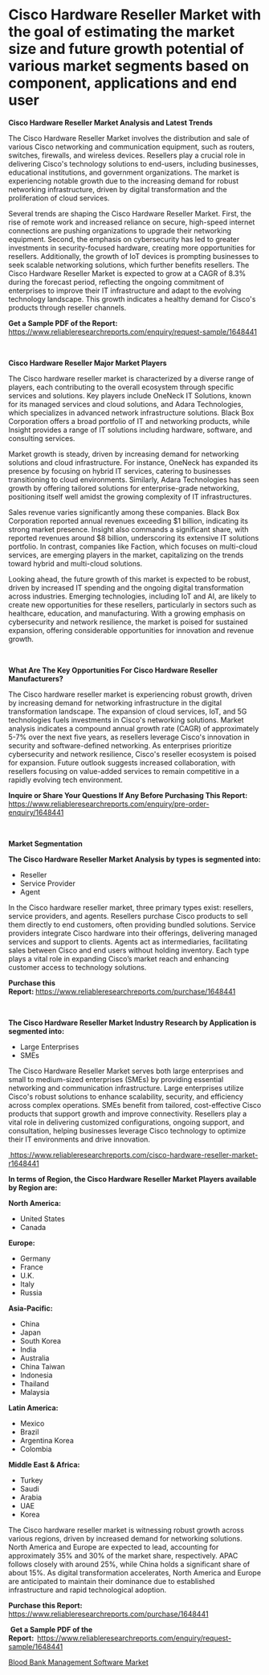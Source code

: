 <p><h1>Cisco Hardware Reseller Market with the goal of estimating the market size and future growth potential of various market segments based on component, applications and end user</h1></p><p><strong>Cisco Hardware Reseller Market Analysis and Latest Trends</strong></p>
<p><p>The Cisco Hardware Reseller Market involves the distribution and sale of various Cisco networking and communication equipment, such as routers, switches, firewalls, and wireless devices. Resellers play a crucial role in delivering Cisco's technology solutions to end-users, including businesses, educational institutions, and government organizations. The market is experiencing notable growth due to the increasing demand for robust networking infrastructure, driven by digital transformation and the proliferation of cloud services.</p><p>Several trends are shaping the Cisco Hardware Reseller Market. First, the rise of remote work and increased reliance on secure, high-speed internet connections are pushing organizations to upgrade their networking equipment. Second, the emphasis on cybersecurity has led to greater investments in security-focused hardware, creating more opportunities for resellers. Additionally, the growth of IoT devices is prompting businesses to seek scalable networking solutions, which further benefits resellers. The Cisco Hardware Reseller Market is expected to grow at a CAGR of 8.3% during the forecast period, reflecting the ongoing commitment of enterprises to improve their IT infrastructure and adapt to the evolving technology landscape. This growth indicates a healthy demand for Cisco's products through reseller channels.</p></p>
<p><strong>Get a Sample PDF of the Report:&nbsp;</strong> <a href="https://www.reliableresearchreports.com/enquiry/request-sample/1648441?utm_campaign=3034&utm_medium=2&utm_source=Github&utm_content=ia&utm_term=09032025&utm_id=cisco-hardware-reseller">https://www.reliableresearchreports.com/enquiry/request-sample/1648441</a></p>
<p>&nbsp;</p>
<p><strong>Cisco Hardware Reseller Major Market Players</strong></p>
<p><p>The Cisco hardware reseller market is characterized by a diverse range of players, each contributing to the overall ecosystem through specific services and solutions. Key players include OneNeck IT Solutions, known for its managed services and cloud solutions, and Adara Technologies, which specializes in advanced network infrastructure solutions. Black Box Corporation offers a broad portfolio of IT and networking products, while Insight provides a range of IT solutions including hardware, software, and consulting services.</p><p>Market growth is steady, driven by increasing demand for networking solutions and cloud infrastructure. For instance, OneNeck has expanded its presence by focusing on hybrid IT services, catering to businesses transitioning to cloud environments. Similarly, Adara Technologies has seen growth by offering tailored solutions for enterprise-grade networking, positioning itself well amidst the growing complexity of IT infrastructures.</p><p>Sales revenue varies significantly among these companies. Black Box Corporation reported annual revenues exceeding $1 billion, indicating its strong market presence. Insight also commands a significant share, with reported revenues around $8 billion, underscoring its extensive IT solutions portfolio. In contrast, companies like Faction, which focuses on multi-cloud services, are emerging players in the market, capitalizing on the trends toward hybrid and multi-cloud solutions.</p><p>Looking ahead, the future growth of this market is expected to be robust, driven by increased IT spending and the ongoing digital transformation across industries. Emerging technologies, including IoT and AI, are likely to create new opportunities for these resellers, particularly in sectors such as healthcare, education, and manufacturing. With a growing emphasis on cybersecurity and network resilience, the market is poised for sustained expansion, offering considerable opportunities for innovation and revenue growth.</p></p>
<p>&nbsp;</p>
<p><strong>What Are The Key Opportunities For Cisco Hardware Reseller Manufacturers?</strong></p>
<p><p>The Cisco hardware reseller market is experiencing robust growth, driven by increasing demand for networking infrastructure in the digital transformation landscape. The expansion of cloud services, IoT, and 5G technologies fuels investments in Cisco's networking solutions. Market analysis indicates a compound annual growth rate (CAGR) of approximately 5-7% over the next five years, as resellers leverage Cisco's innovation in security and software-defined networking. As enterprises prioritize cybersecurity and network resilience, Cisco's reseller ecosystem is poised for expansion. Future outlook suggests increased collaboration, with resellers focusing on value-added services to remain competitive in a rapidly evolving tech environment.</p></p>
<p><strong>Inquire or Share Your Questions If Any Before Purchasing This Report:</strong> <a href="https://www.reliableresearchreports.com/enquiry/pre-order-enquiry/1648441?utm_campaign=3034&utm_medium=2&utm_source=Github&utm_content=ia&utm_term=09032025&utm_id=cisco-hardware-reseller">https://www.reliableresearchreports.com/enquiry/pre-order-enquiry/1648441</a></p>
<p>&nbsp;</p>
<p><strong>Market Segmentation</strong></p>
<p><strong>The Cisco Hardware Reseller Market Analysis by types is segmented into:</strong></p>
<p><ul><li>Reseller</li><li>Service Provider</li><li>Agent</li></ul></p>
<p><p>In the Cisco hardware reseller market, three primary types exist: resellers, service providers, and agents. Resellers purchase Cisco products to sell them directly to end customers, often providing bundled solutions. Service providers integrate Cisco hardware into their offerings, delivering managed services and support to clients. Agents act as intermediaries, facilitating sales between Cisco and end users without holding inventory. Each type plays a vital role in expanding Cisco’s market reach and enhancing customer access to technology solutions.</p></p>
<p><strong>Purchase this Report:&nbsp;</strong><a href="https://www.reliableresearchreports.com/purchase/1648441?utm_campaign=3034&utm_medium=2&utm_source=Github&utm_content=ia&utm_term=09032025&utm_id=cisco-hardware-reseller">https://www.reliableresearchreports.com/purchase/1648441</a></p>
<p>&nbsp;</p>
<p><strong>The Cisco Hardware Reseller Market Industry Research by Application is segmented into:</strong></p>
<p><ul><li>Large Enterprises</li><li>SMEs</li></ul></p>
<p><p>The Cisco Hardware Reseller Market serves both large enterprises and small to medium-sized enterprises (SMEs) by providing essential networking and communication infrastructure. Large enterprises utilize Cisco's robust solutions to enhance scalability, security, and efficiency across complex operations. SMEs benefit from tailored, cost-effective Cisco products that support growth and improve connectivity. Resellers play a vital role in delivering customized configurations, ongoing support, and consultation, helping businesses leverage Cisco technology to optimize their IT environments and drive innovation.</p></p>
<p><a href="https://www.reliableresearchreports.com/cisco-hardware-reseller-market-r1648441?utm_campaign=3034&utm_medium=2&utm_source=Github&utm_content=ia&utm_term=09032025&utm_id=cisco-hardware-reseller">&nbsp;https://www.reliableresearchreports.com/cisco-hardware-reseller-market-r1648441</a></p>
<p><strong>In terms of Region, the Cisco Hardware Reseller Market Players available by Region are:</strong></p>
<p>
    <p> <strong> North America: </strong>
        <ul>
            <li>United States</li>
            <li>Canada</li>
        </ul>
        </p> 
    <p> <strong> Europe: </strong>
        <ul>
            <li>Germany</li>
            <li>France</li>
            <li>U.K.</li>
            <li>Italy</li>
            <li>Russia</li>
        </ul>
        </p> 
    <p> <strong> Asia-Pacific: </strong>
        <ul>
            <li>China</li>
            <li>Japan</li>
            <li>South Korea</li>
            <li>India</li>
            <li>Australia</li>
            <li>China Taiwan</li>
            <li>Indonesia</li>
            <li>Thailand</li>
            <li>Malaysia</li>
        </ul>
        </p> 
    <p> <strong> Latin America: </strong>
        <ul>
            <li>Mexico</li>
            <li>Brazil</li>
            <li>Argentina Korea</li>
            <li>Colombia</li>
        </ul>
        </p> 
    <p> <strong> Middle East & Africa: </strong>
        <ul>
            <li>Turkey</li>
            <li>Saudi</li>
            <li>Arabia</li>
            <li>UAE</li>
            <li>Korea</li>
        </ul>
    </p>
    </p>
<p><p>The Cisco hardware reseller market is witnessing robust growth across various regions, driven by increased demand for networking solutions. North America and Europe are expected to lead, accounting for approximately 35% and 30% of the market share, respectively. APAC follows closely with around 25%, while China holds a significant share of about 15%. As digital transformation accelerates, North America and Europe are anticipated to maintain their dominance due to established infrastructure and rapid technological adoption.</p></p>
<p><strong>Purchase this Report: </strong><a href="https://www.reliableresearchreports.com/purchase/1648441?utm_campaign=3034&utm_medium=2&utm_source=Github&utm_content=ia&utm_term=09032025&utm_id=cisco-hardware-reseller">https://www.reliableresearchreports.com/purchase/1648441</a></p>
<p>&nbsp;<strong>Get a Sample PDF of the Report:&nbsp;&nbsp;</strong><a href="https://www.reliableresearchreports.com/enquiry/request-sample/1648441?utm_campaign=3034&utm_medium=2&utm_source=Github&utm_content=ia&utm_term=09032025&utm_id=cisco-hardware-reseller">https://www.reliableresearchreports.com/enquiry/request-sample/1648441</a></p>
<p><strong></strong></p>
<p><p><a href="https://github.com/pidlisseas/Market-Research-Report-List-1/blob/main/blood-bank-management-software-market.md?utm_campaign=3034&utm_medium=2&utm_source=Github&utm_content=ia&utm_term=09032025&utm_id=cisco-hardware-reseller">Blood Bank Management Software Market</a></p></p>